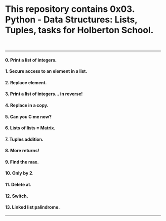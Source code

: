 <h1>This repository contains 0x03. Python - Data Structures: Lists, Tuples, tasks for Holberton School.</h1>
<br>
<hr>
<h4>0. Print a list of integers.</h4>
<h4>1. Secure access to an element in a list.</h4>
<h4>2. Replace element.</h4>
<h4>3. Print a list of integers... in reverse!</h4>
<h4>4. Replace in a copy.</h4>
<h4>5. Can you C me now?</h4>
<h4>6. Lists of lists = Matrix.</h4>
<h4>7. Tuples addition.</h4>
<h4>8. More returns!</h4>
<h4>9. Find the max.</h4>
<h4>10. Only by 2.</h4>
<h4>11. Delete at.</h4>
<h4>12. Switch.</h4>
<h4>13. Linked list palindrome.</h4>
<hr>